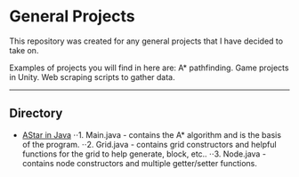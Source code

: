 # General Projects
This repository was created for any general projects that I have decided to take on.

Examples of projects you will find in here are: A* pathfinding. Game projects in Unity. Web scraping scripts to gather data.

---

## Directory
* [AStar in Java](/AStar)
⋅⋅1. Main.java - contains the A* algorithm and is the basis of the program.
⋅⋅2. Grid.java - contains grid constructors and helpful functions for the grid to help generate, block, etc..
⋅⋅3. Node.java - contains node constructors and multiple getter/setter functions.
